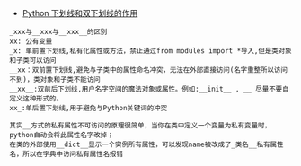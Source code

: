 - [Python 下划线和双下划线的作用](https://www.cnblogs.com/hls-code/p/14777980.html)
```text
_xxx与__xxx与__xxx__的区别
xx: 公有变量
_x: 单前置下划线,私有化属性或方法，禁止通过from modules import *导入,但是类对象和子类可以访问
__xx：双前置下划线,避免与子类中的属性命名冲突，无法在外部直接访问(名字重整所以访问不到)，类对象和子类不能访问
__xx__:双前后下划线,用户名字空间的魔法对象或属性。例如:__init__ , __ 尽量不要自定义这种形式的。
xx_:单后置下划线,用于避免与Python关键词的冲突

其实__方式的私有属性不可访问的原理很简单，当你在类中定义一个变量为私有变量时，python自动会将此属性名字改掉；
在类的外部使用__dict__显示一个实例所有属性，可以发现name被改成了_类名__私有属性名，所以在字典中访问私有属性名报错
```